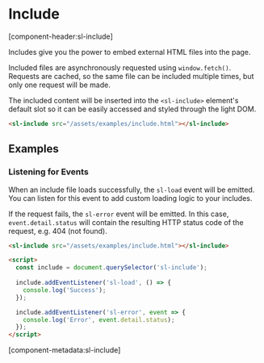 # Include

[component-header:sl-include]

Includes give you the power to embed external HTML files into the page.

Included files are asynchronously requested using `window.fetch()`. Requests are cached, so the same file can be included multiple times, but only one request will be made.

The included content will be inserted into the `<sl-include>` element's default slot so it can be easily accessed and styled through the light DOM.

```html preview no-codepen
<sl-include src="/assets/examples/include.html"></sl-include>
```

## Examples

### Listening for Events

When an include file loads successfully, the `sl-load` event will be emitted. You can listen for this event to add custom loading logic to your includes.

If the request fails, the `sl-error` event will be emitted. In this case, `event.detail.status` will contain the resulting HTTP status code of the request, e.g. 404 (not found).

```html
<sl-include src="/assets/examples/include.html"></sl-include>

<script>
  const include = document.querySelector('sl-include');
  
  include.addEventListener('sl-load', () => {
    console.log('Success');
  });

  include.addEventListener('sl-error', event => {
    console.log('Error', event.detail.status);
  });
</script>
```

[component-metadata:sl-include]
